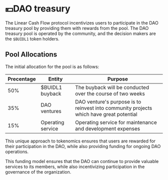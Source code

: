 # 💴DAO treasury

The Linear Cash Flow protocol incentivizes users to participate in the DAO treasury pool by providing them with rewards from the pool. The DAO treasury pool is operated by the community, and the decision makers are the `$BUIDL1` token holders. 

## Pool Allocations

The initial allocation for the pool is as follows:

| Precentage | Entity            | Purpose                                                                                    |
| ---------- | ----------------- | ------------------------------------------------------------------------------------------ |
| 50%        | $BUIDL1 buyback   | The buyback will be conducted over the course of two weeks                                 |
| 35%        | DAO ventures      | DAO venture's purpose is to reinvest into community projects which have great potential  |
| 15%        | Operating service | Operating service for maintenance and development expenses                                 |

This unique approach to tokenomics ensures that users are rewarded for their participation in the DAO, while also providing funding for ongoing DAO operations. 

This funding model ensures that the DAO can continue to provide valuable services to its members, while also incentivizing participation in the governance of the organization. 
